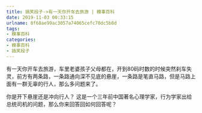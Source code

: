 ```yaml
---
title: 搞笑段子->有一天你开车去旅游 | 糗事百科
date: 2019-11-03 00:33:15
urlname: 0f68ae99ac3057a74065cefc70dc5b8d
tags: 
- 糗事百科
categories:
- 糗事百科
- 搞笑段子
---
```

有一天你开车去旅游，车里老婆孩子父母都在，开到80码时数的时候突然刹车失灵，前方有两条路，一条路通向深不见底的悬崖，一条路是笔直马路，但是马路上面有一群无辜的行人，那么多问题来了。

你是开下悬崖还是冲向行人？ 这是一个三年前中国著名心理学家，行为学家出给总统司机的问题，那么你来回答回如何回答呢？


